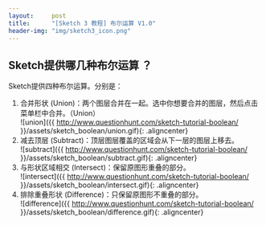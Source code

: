 ```yaml
---
layout:     post
title:      "[Sketch 3 教程] 布尔运算 V1.0"
header-img: "img/sketch3_icon.png"
---
```


## Sketch提供哪几种布尔运算 ？
Sketch提供四种布尔运算。分别是：

1. 合并形状 (Union)：两个图层合并在一起。选中你想要合并的图层，然后点击菜单栏中合并。（Union）<br/>
  ![union]({{ http://www.questionhunt.com/sketch-tutorial-boolean/ }}/assets/sketch_boolean/union.gif){: .aligncenter} <br/>
2. 减去顶层 (Subtract)：顶层图层覆盖的区域会从下一层的图层上移去。<br/>
  ![subtract]({{ http://www.questionhunt.com/sketch-tutorial-boolean/ }}/assets/sketch_boolean/subtract.gif){: .aligncenter} <br/>
3. 与形状区域相交 (Intersect)：保留原图形重叠的部分。<br/>
  ![intersect]({{ http://www.questionhunt.com/sketch-tutorial-boolean/ }}/assets/sketch_boolean/intersect.gif){: .aligncenter} <br/>
4. 排除重叠形状 (Difference)：只保留原图形不重叠的部分。<br/>
  ![difference]({{ http://www.questionhunt.com/sketch-tutorial-boolean/ }}/assets/sketch_boolean/difference.gif){: .aligncenter} <br/>
